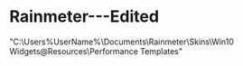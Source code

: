 # Rainmeter---Edited


"C:\Users\%UserName%\Documents\Rainmeter\Skins\Win10 Widgets\@Resources\Performance Templates"
